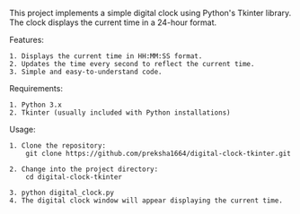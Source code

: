 This project implements a simple digital clock using Python's Tkinter library. The clock displays the current time in a 24-hour format.

Features:

    1. Displays the current time in HH:MM:SS format.
    2. Updates the time every second to reflect the current time.
    3. Simple and easy-to-understand code.

Requirements:

    1. Python 3.x
    2. Tkinter (usually included with Python installations)
    
Usage:

    1. Clone the repository:
        git clone https://github.com/preksha1664/digital-clock-tkinter.git

    2. Change into the project directory:
        cd digital-clock-tkinter

    3. python digital_clock.py
    4. The digital clock window will appear displaying the current time.
